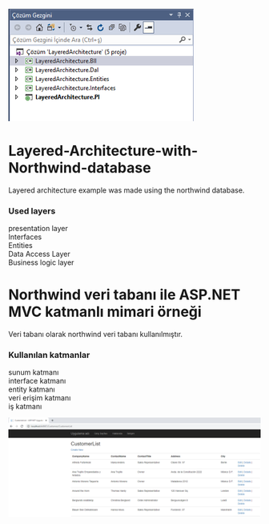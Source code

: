 ![alt text](https://github.com/alperclk/Layered-Architecture-with-Northwind-database/blob/master/screenshot/screenshot2.PNG)


# Layered-Architecture-with-Northwind-database
Layered architecture example was made using the northwind database.

### Used layers
presentation layer <br/>
Interfaces <br/>
Entities <br/>
Data Access Layer <br/>
Business logic layer <br/>

# Northwind veri tabanı ile ASP.NET MVC katmanlı mimari örneği 
Veri tabanı olarak northwind veri tabanı kullanılmıştır.

### Kullanılan katmanlar
sunum katmanı <br/>
interface katmanı <br/>
entity katmanı <br/>
veri erişim katmanı <br/>
iş katmanı <br/>


![alt text](https://github.com/alperclk/Layered-Architecture-with-Northwind-database/blob/master/screenshot/screenshot.PNG)
